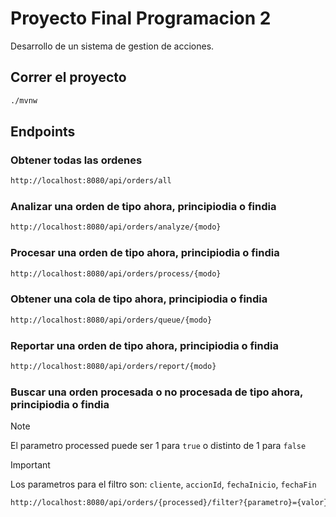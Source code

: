 # Proyecto Final Programacion 2

Desarrollo de un sistema de gestion de acciones.

## Correr el proyecto

```bash
./mvnw
```

## Endpoints

### Obtener todas las ordenes

```bash
http://localhost:8080/api/orders/all
```

### Analizar una orden de tipo ahora, principiodia o findia

```bash
http://localhost:8080/api/orders/analyze/{modo}
```

### Procesar una orden de tipo ahora, principiodia o findia

```bash
http://localhost:8080/api/orders/process/{modo}
```

### Obtener una cola de tipo ahora, principiodia o findia

```bash
http://localhost:8080/api/orders/queue/{modo}
```

### Reportar una orden de tipo ahora, principiodia o findia

```bash
http://localhost:8080/api/orders/report/{modo}
```

### Buscar una orden procesada o no procesada de tipo ahora, principiodia o findia

> [!NOTE]
> El parametro processed puede ser 1 para `true` o distinto de 1 para `false`

> [!IMPORTANT]
> Los parametros para el filtro son: `cliente`, `accionId`, `fechaInicio`, `fechaFin`

```bash
http://localhost:8080/api/orders/{processed}/filter?{parametro}={valor}
```